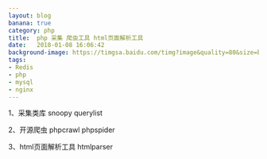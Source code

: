 ```yaml
---
layout: blog
banana: true
category: php
title:  php 采集 爬虫工具 html页面解析工具
date:   2018-01-08 16:06:42
background-image: https://timgsa.baidu.com/timg?image&quality=80&size=b9999_10000&sec=1522826644054&di=73e0e2303f6588a9e646f164c9e84008&imgtype=0&src=http%3A%2F%2Fbpic.ooopic.com%2F15%2F31%2F43%2F15314383-b584ea06260074133cb666f7762daed2-2.jpg
tags:
- Redis
- php
- mysql
- nginx	
---
```


1、采集类库
snoopy
querylist

2、开源爬虫
phpcrawl
phpspider

3、html页面解析工具
htmlparser
